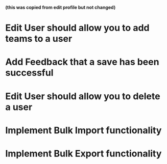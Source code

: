 **(this was copied from edit profile but not changed)**

# Edit User should allow you to add teams to a user

# Add Feedback that a save has been successful

# Edit User should allow you to delete a user

# Implement Bulk Import functionality

# Implement Bulk Export functionality
